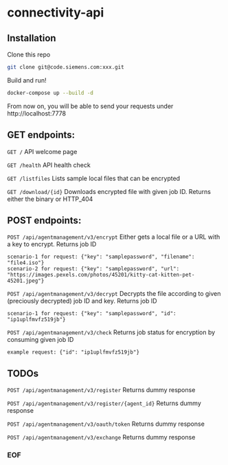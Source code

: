 # connectivity-api

## Installation

Clone this repo

```bash
git clone git@code.siemens.com:xxx.git
```

Build and run!

```bash
docker-compose up --build -d
```

From now on, you will be able to send your requests under http://localhost:7778

## GET endpoints:

`GET /`
API welcome page

`GET /health`
API health check

`GET /listfiles`
Lists sample local files that can be encrypted

`GET /download/{id}`
Downloads encrypted file with given job ID. Returns either the binary or HTTP_404

## POST endpoints:

`POST /api/agentmanagement/v3/encrypt`
Either gets a local file or a URL with a key to encrypt. Returns job ID
~~~~
scenario-1 for request: {"key": "samplepassword", "filename": "file4.iso"}
scenario-2 for request: {"key": "samplepassword", "url": "https://images.pexels.com/photos/45201/kitty-cat-kitten-pet-45201.jpeg"}
~~~~

`POST /api/agentmanagement/v3/decrypt`
Decrypts the file according to given (preciously decrypted) job ID and key. Returns job ID
~~~~
scenario-1 for request: {"key": "samplepassword", "id": "ip1uplfmvfz519jb"}
~~~~

`POST /api/agentmanagement/v3/check`
Returns job status for encryption by consuming given job ID
~~~~
example request: {"id": "ip1uplfmvfz519jb"}
~~~~

## TODOs

`POST /api/agentmanagement/v3/register`
Returns dummy response

`POST /api/agentmanagement/v3/register/{agent_id}`
Returns dummy response

`POST /api/agentmanagement/v3/oauth/token`
Returns dummy response

`POST /api/agentmanagement/v3/exchange`
Returns dummy response


### EOF

